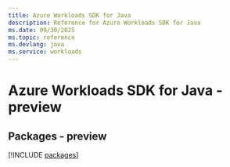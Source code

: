 ```yaml
---
title: Azure Workloads SDK for Java
description: Reference for Azure Workloads SDK for Java
ms.date: 09/30/2025
ms.topic: reference
ms.devlang: java
ms.service: workloads
---
```

# Azure Workloads SDK for Java - preview
## Packages - preview
[!INCLUDE [packages](workloads-index.md)]